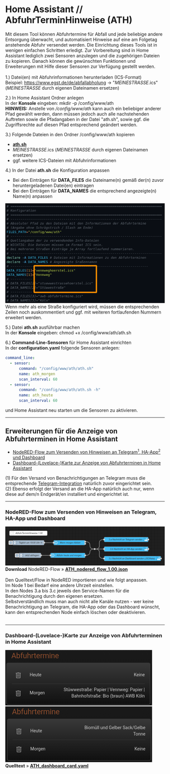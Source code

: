 <h1>Home Assistant // AbfuhrTerminHinweise (ATH)</h1>

Mit diesem Tool können Abfuhrtermine für Abfall und jede beliebige andere Entsorgung überwacht, und automatisiert Hinweise auf eine am Folgetag anstehende Abfuhr versendet werden.
Die Einrichtung dieses Tools ist in wenigen einfachen Schritten erledigt. Zur Vorbereitung sind in Home Assistant lediglich zwei Sensoren anzulegen und die zugehörigen Dateien zu kopieren.
Danach können die gewünschten Funktionen und Erweiterungen mit Hilfe dieser Sensoren zur Verfügung gestellt werden.<br />
<br />
1.) Datei(en) mit Abfuhrinformationen herunterladen (ICS-Format)<br />
Beispiel: https://www.egst.de/de/abfallabholung -> "<i>MEINESTRASSE</i>.ics"<br />
(<i>MEINESTRASSE</i> durch eigenen Dateinamen ersetzen)

2.) In Home Assistant Ordner anlegen<br />
In der <b>Konsole</b> eingeben: mkdir -p /config/www/ath<br />
<b>HIINWEIS:</b> Anstelle von <i>/config/www/ath</i> kann auch ein beliebiger anderer Pfad gewählt werden, dann müssen jedoch auch alle nachstehenden Auftreten sowie die Pfadangaben in der Datei "ath.sh", sowie ggf. die Zugriffsrechte auf diesen Pfad entsprechend geändert werden.<br />

3.) Folgende Dateien in den Ordner /config/www/ath kopieren
- <a href="https://github.com/migacode/home-assistant/blob/main/ath/code/ath.sh"><strong>ath.sh</strong></a><br />
- <i>MEINESTRASSE</i>.ics (<i>MEINESTRASSE</i> durch eigenen Dateinamen ersetzen)<br />
- ggf. weitere ICS-Dateien mit Abfuhrinformationen

4.) In der Datei <b>ath.sh</b> die Konfiguration anpassen
- Bei den Einträgen für <b>DATA_FILES</b> die Dateiname(n) gemäß der(n) zuvor heruntergeladenen Datei(en) eintragen<br />
- Bei den Einträgen für <b>DATA_NAMES</b> die entsprechend angezeigte(n) Name(n) anpassen<br />
<img src="./img/ATH_img_changes_script.png">
Wenn mehr als eine Straße konfiguriert wird, müssen die entsprechenden Zeilen noch auskommentiert und ggf. mit weiteren fortlaufenden Nummern erweitert werden.<br />

5.) Datei <b>ath.sh</b> ausführbar machen<br />
In der <b>Konsole</b> eingeben: chmod +x /config/www/ath/ath.sh<br />

6.) <b>Command-Line-Sensoren</b> für Home Assistant einrichten<br />
In der <b>configuration.yaml</b> folgende Sensoren anlegen:
```yaml
command_line:
  - sensor:
      command: "/config/www/ath/ath.sh"
      name: ath_morgen
      scan_interval: 60
  - sensor:
      command: "/config/www/ath/ath.sh -h"
      name: ath_heute
      scan_interval: 60
```
und Home Assistant neu starten um die Sensoren zu aktivieren.

<hr>
<h2>Erweiterungen für die Anzeige von Abfuhrterminen in Home Assistant</h2><ul>
<!-- <li><a href="#automation">Native Automatisierung zum Versenden von DWD-Warnungen an Telegram<sup>1</sup>, HA-App<sup>2</sup> und Dashboard</a></li> -->
<li><a href="#nodered">NodeRED-Flow zum Versenden von Hinweisen an Telegram<sup>1</sup>, HA-App<sup>2</sup> und Dashboard</a></li>
<li><a href="#dashboard">Dashboard-(Lovelace-)Karte zur Anzeige von Abfuhrterminen in Home Assistant</a></li>
</ul>
(1) Für den Versand von Benachrichtigungen an Telegram muss die entsprechende <a href="https://www.home-assistant.io/integrations/telegram">Telegram-Integration</a> natürlich zuvor eingerichtet sein.<br />
(2) Ebenso erfolgt der Versand an die HA-App natürlich auch nur, wenn diese auf dem/n Endgerät/en installiert und eingerichtet ist.<br />


<a id="nodered"></a>
<hr>
<h3>NodeRED-Flow zum Versenden von Hinweisen an Telegram, HA-App und Dashboard</h3>
<img src="./img/ATH_img_nodered_flow.png">
<b>Download</b> NodeRED-Flow&nbsp;&raquo;&nbsp;<a href="https://github.com/migacode/home-assistant/blob/main/ath/code/ATH_nodered_flow_1.00.json"><strong>ATH_nodered_flow_1.00.json</strong></a><br />
<br />
Den Quelltext/Flow in NodeRED importieren und wie folgt anpassen.<br />
Im Node 1 bei Bedarf eine andere Uhrzeit einstellen.<br />
In den Nodes 3.a bis 3.c jeweils den Service-Namen für die Benachrichtigung durch den eigenen ersetzen.<br />
Selbstverständlich muss man auch nicht alle Kanäle nutzen - wer keine Benachrichtigung an Telegram, die HA-App oder das Dashboard wünscht, kann den entsprechenden Node einfach löschen oder deaktivieren.<br />
<br />

<a id="dashboard"></a>
<hr>
<h3>Dashboard-(Lovelace-)Karte zur Anzeige von Abfuhrterminen in Home Assistant</h3>
<img src="./img/ATH_dashboard_card_1.png"><img src="./img/ATH_dashboard_card_2.png">
<b>Quelltext</b>&nbsp;&raquo;&nbsp;<a href="https://github.com/migacode/home-assistant/blob/main/ath/code/ATH_dashboard_card.yaml"><strong>ATH_dashboard_card.yaml</strong></a><br />
<br />
